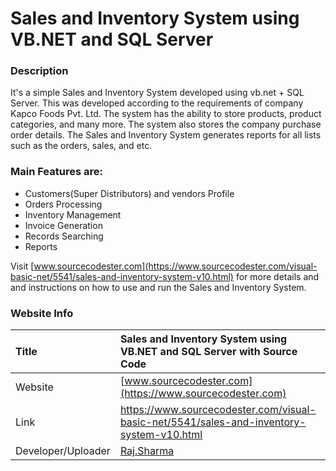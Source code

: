 # Sales and Inventory System using VB.NET and SQL Server 

### Description

It's a simple Sales and Inventory System developed using vb.net + SQL Server. This was developed according to the requirements of company Kapco Foods Pvt. Ltd. The system has the ability to store products, product categories, and many more. The system also stores the company purchase order details. The Sales and Inventory System generates reports for all lists such as the orders, sales, and etc.

### Main Features are:
<ul>
	<li>Customers(Super Distributors) and vendors Profile</li>
	<li>Orders Processing</li>
	<li>Inventory Management</li>
	<li>Invoice Generation</li>
	<li>Records Searching</li>
	<li>Reports</li>
</ul>


Visit [www.sourcecodester.com](https://www.sourcecodester.com/visual-basic-net/5541/sales-and-inventory-system-v10.html) for more details and and instructions on how to use and run the Sales and Inventory System.

### Website Info
| Title | Sales and Inventory System using VB.NET and SQL Server with Source Code |
|:------|:------------|
| Website | [www.sourcecodester.com](https://www.sourcecodester.com) |
| Link | https://www.sourcecodester.com/visual-basic-net/5541/sales-and-inventory-system-v10.html |
| Developer/Uploader | [Raj.Sharma](https://www.sourcecodester.com/users/raj20505) |
